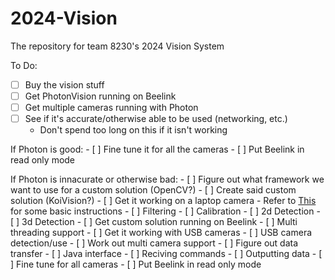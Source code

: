 # 2024-Vision
The repository for team 8230's 2024 Vision System

To Do:

- [ ] Buy the vision stuff
- [ ] Get PhotonVision running on Beelink
- [ ] Get multiple cameras running with Photon
- [ ] See if it's accurate/otherwise able to be used (networking, etc.)
    - Don't spend too long on this if it isn't working

If Photon is good:
    - [ ] Fine tune it for all the cameras
    - [ ] Put Beelink in read only mode

If Photon is innacurate or otherwise bad:
    - [ ] Figure out what framework we want to use for a custom solution (OpenCV?)
    - [ ] Create said custom solution (KoiVision?)
        - [ ] Get it working on a laptop camera
            - Refer to [This](https://docs.wpilib.org/en/stable/docs/software/vision-processing/apriltag/index.html) for some basic instructions
            - [ ] Filtering
            - [ ] Calibration
            - [ ] 2d Detection
            - [ ] 3d Detection
        - [ ] Get custom solution running on Beelink
            - [ ] Multi threading support
            - [ ] Get it working with USB cameras
                - [ ] USB camera detection/use
                - [ ] Work out multi camera support
            - [ ] Figure out data transfer
                - [ ] Java interface
                - [ ] Reciving commands
                - [ ] Outputting data
    - [ ] Fine tune for all cameras
    - [ ] Put Beelink in read only mode
